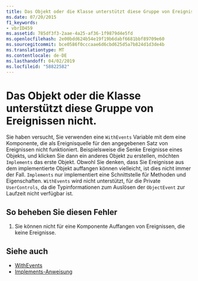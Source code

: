 ```yaml
---
title: Das Objekt oder die Klasse unterstützt diese Gruppe von Ereignissen nicht.
ms.date: 07/20/2015
f1_keywords:
- vbrID459
ms.assetid: 785df3f3-2aae-4a25-af36-1f9879d4e5fd
ms.openlocfilehash: 2e00bdd624b54e19f19b6dabf6681bbf89709e60
ms.sourcegitcommit: bce0586f0cccaae6d6cbd625d5a7b824d1d3de4b
ms.translationtype: MT
ms.contentlocale: de-DE
ms.lasthandoff: 04/02/2019
ms.locfileid: "58822582"
---
```

# <a name="object-or-class-does-not-support-the-set-of-events"></a>Das Objekt oder die Klasse unterstützt diese Gruppe von Ereignissen nicht.
Sie haben versucht, Sie verwenden eine `WithEvents` Variable mit dem eine Komponente, die als Ereignisquelle für den angegebenen Satz von Ereignissen nicht funktioniert. Beispielsweise die Senke Ereignisse eines Objekts, und klicken Sie dann ein anderes Objekt zu erstellen, möchten `Implements` das erste Objekt. Obwohl Sie denken, dass Sie Ereignisse aus dem implementierte Objekt auffangen können vielleicht, ist dies nicht immer der Fall. `Implements` nur implementiert eine Schnittstelle für Methoden und Eigenschaften. `WithEvents` wird nicht unterstützt, für die Private `UserControls`, da die Typinformationen zum Auslösen der `ObjectEvent` zur Laufzeit nicht verfügbar ist.  
  
## <a name="to-correct-this-error"></a>So beheben Sie diesen Fehler  
  
1.  Sie können nicht für eine Komponente Auffangen von Ereignissen, die keine Ereignisse.  
  
## <a name="see-also"></a>Siehe auch

- [WithEvents](../../../visual-basic/language-reference/modifiers/withevents.md)
- [Implements-Anweisung](../../../visual-basic/language-reference/statements/implements-statement.md)

